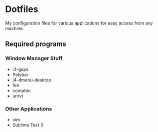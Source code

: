 # Dotfiles
My configuration files for various applications for easy access from any machine.

## Required programs
### Window Manager Stuff
* i3-gaps
* Polybar
* j4-dmenu-desktop
* feh
* compton
* urxvt

### Other Applications
* vim
* Sublime Text 3
